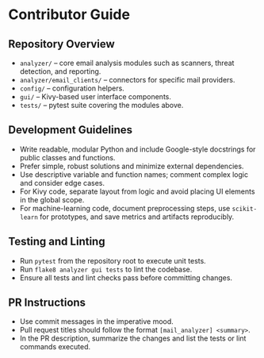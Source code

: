 # Contributor Guide

## Repository Overview
- `analyzer/` – core email analysis modules such as scanners, threat detection, and reporting.
- `analyzer/email_clients/` – connectors for specific mail providers.
- `config/` – configuration helpers.
- `gui/` – Kivy-based user interface components.
- `tests/` – pytest suite covering the modules above.

## Development Guidelines
- Write readable, modular Python and include Google-style docstrings for public classes and functions.
- Prefer simple, robust solutions and minimize external dependencies.
- Use descriptive variable and function names; comment complex logic and consider edge cases.
- For Kivy code, separate layout from logic and avoid placing UI elements in the global scope.
- For machine-learning code, document preprocessing steps, use `scikit-learn` for prototypes, and save metrics and artifacts reproducibly.

## Testing and Linting
- Run `pytest` from the repository root to execute unit tests.
- Run `flake8 analyzer gui tests` to lint the codebase.
- Ensure all tests and lint checks pass before committing changes.

## PR Instructions
- Use commit messages in the imperative mood.
- Pull request titles should follow the format `[mail_analyzer] <summary>`.
- In the PR description, summarize the changes and list the tests or lint commands executed.
